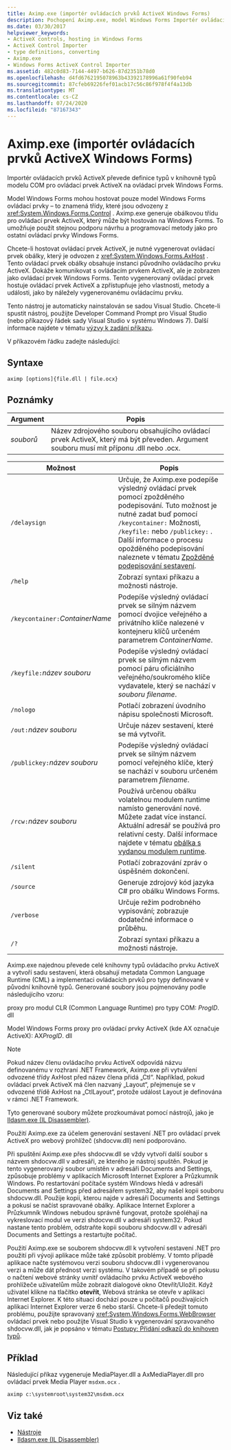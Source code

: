 ```yaml
---
title: Aximp.exe (importér ovládacích prvků ActiveX Windows Forms)
description: Pochopení Aximp.exe, model Windows Forms Importér ovládacího prvku ActiveX. Tento nástroj převede definice typu v knihovně typů modelu COM pro ovládací prvek ActiveX na model Windows Forms.
ms.date: 03/30/2017
helpviewer_keywords:
- ActiveX controls, hosting in Windows Forms
- ActiveX Control Importer
- type definitions, converting
- Aximp.exe
- Windows Forms ActiveX Control Importer
ms.assetid: 482c0d83-7144-4497-b626-87d2351b78d0
ms.openlocfilehash: d4fd6762195078963b43392178996a61f90feb94
ms.sourcegitcommit: 87cfeb69226fef01acb17c56c86f978f4f4a13db
ms.translationtype: MT
ms.contentlocale: cs-CZ
ms.lasthandoff: 07/24/2020
ms.locfileid: "87167343"
---
```

# <a name="aximpexe-windows-forms-activex-control-importer"></a>Aximp.exe (importér ovládacích prvků ActiveX Windows Forms)
Importér ovládacích prvků ActiveX převede definice typů v knihovně typů modelu COM pro ovládací prvek ActiveX na ovládací prvek Windows Forms.  
  
 Model Windows Forms mohou hostovat pouze model Windows Forms ovládací prvky – to znamená třídy, které jsou odvozeny z <xref:System.Windows.Forms.Control> . Aximp.exe generuje obálkovou třídu pro ovládací prvek ActiveX, který může být hostován na Windows Forms. To umožňuje použít stejnou podporu návrhu a programovací metody jako pro ostatní ovládací prvky Windows Forms.  
  
 Chcete-li hostovat ovládací prvek ActiveX, je nutné vygenerovat ovládací prvek obálky, který je odvozen z <xref:System.Windows.Forms.AxHost> . Tento ovládací prvek obálky obsahuje instanci původního ovládacího prvku ActiveX. Dokáže komunikovat s ovládacím prvkem ActiveX, ale je zobrazen jako ovládací prvek Windows Forms. Tento vygenerovaný ovládací prvek hostuje ovládací prvek ActiveX a zpřístupňuje jeho vlastnosti, metody a události, jako by náležely vygenerovanému ovládacímu prvku.  
  
 Tento nástroj je automaticky nainstalován se sadou Visual Studio. Chcete-li spustit nástroj, použijte Developer Command Prompt pro Visual Studio (nebo příkazový řádek sady Visual Studio v systému Windows 7). Další informace najdete v tématu [výzvy k zadání příkazu](developer-command-prompt-for-vs.md).  
  
 V příkazovém řádku zadejte následující:  
  
## <a name="syntax"></a>Syntaxe  
  
```console  
aximp [options]{file.dll | file.ocx}  
```  
  
## <a name="remarks"></a>Poznámky  
  
|Argument|Popis|  
|--------------|-----------------|  
|*souborů*|Název zdrojového souboru obsahujícího ovládací prvek ActiveX, který má být převeden. Argument souboru musí mít příponu .dll nebo .ocx.|  
  
|Možnost|Popis|  
|------------|-----------------|  
|`/delaysign`|Určuje, že Aximp.exe podepíše výsledný ovládací prvek pomocí zpožděného podepisování. Tuto možnost je nutné zadat buď pomocí `/keycontainer:` Možnosti, `/keyfile:` nebo `/publickey:` . Další informace o procesu opožděného podepisování naleznete v tématu [Zpožděné podepisování sestavení](../../standard/assembly/delay-sign.md).|  
|`/help`|Zobrazí syntaxi příkazu a možnosti nástroje.|  
|`/keycontainer:`*ContainerName*|Podepíše výsledný ovládací prvek se silným názvem pomocí dvojice veřejného a privátního klíče nalezené v kontejneru klíčů určeném parametrem *ContainerName*.|  
|`/keyfile:`*název souboru*|Podepíše výsledný ovládací prvek se silným názvem pomocí páru oficiálního veřejného/soukromého klíče vydavatele, který se nachází v *souboru filename*.|  
|`/nologo`|Potlačí zobrazení úvodního nápisu společnosti Microsoft.|  
|`/out:`*název souboru*|Určuje název sestavení, které se má vytvořit.|  
|`/publickey:`*název souboru*|Podepíše výsledný ovládací prvek se silným názvem pomocí veřejného klíče, který se nachází v souboru určeném parametrem *filename*.|  
|`/rcw:`*název souboru*|Používá určenou obálku volatelnou modulem runtime namísto generování nové. Můžete zadat více instancí. Aktuální adresář se používá pro relativní cesty. Další informace najdete v tématu [obálka s vydanou modulem runtime](../../standard/native-interop/runtime-callable-wrapper.md).|  
|`/silent`|Potlačí zobrazování zpráv o úspěšném dokončení.|  
|`/source`|Generuje zdrojový kód jazyka C# pro obálku Windows Forms.|  
|`/verbose`|Určuje režim podrobného vypisování; zobrazuje dodatečné informace o průběhu.|  
|`/?`|Zobrazí syntaxi příkazu a možnosti nástroje.|  
  
 Aximp.exe najednou převede celé knihovny typů ovládacího prvku ActiveX a vytvoří sadu sestavení, která obsahují metadata Common Language Runtime (CML) a implementaci ovládacích prvků pro typy definované v původní knihovně typů. Generované soubory jsou pojmenovány podle následujícího vzoru:  
  
 proxy pro modul CLR (Common Language Runtime) pro typy COM: *ProgID*. dll  
  
 Model Windows Forms proxy pro ovládací prvky ActiveX (kde AX označuje ActiveX): AX*ProgID*. dll  
  
> [!NOTE]
> Pokud název členu ovládacího prvku ActiveX odpovídá názvu definovanému v rozhraní .NET Framework, Aximp.exe při vytváření odvozené třídy AxHost před název člena přidá „Ctl“. Například, pokud ovládací prvek ActiveX má člen nazvaný „Layout“, přejmenuje se v odvozené třídě AxHost na „CtlLayout“, protože událost Layout je definována v rámci .NET Framework.  
  
 Tyto generované soubory můžete prozkoumávat pomocí nástrojů, jako je [Ildasm.exe (IL Disassembler)](ildasm-exe-il-disassembler.md).  
  
 Použití Aximp.exe za účelem generování sestavení .NET pro ovládací prvek ActiveX pro webový prohlížeč (shdocvw.dll) není podporováno.  
  
 Při spuštění Aximp.exe přes shdocvw.dll se vždy vytvoří další soubor s názvem shdocvw.dll v adresáři, ze kterého je nástroj spuštěn. Pokud je tento vygenerovaný soubor umístěn v adresáři Documents and Settings, způsobuje problémy v aplikacích Microsoft Internet Explorer a Průzkumník Windows. Po restartování počítače systém Windows hledá v adresáři Documents and Settings před adresářem system32, aby našel kopii souboru shdocvw.dll. Použije kopii, kterou najde v adresáři Documents and Settings a pokusí se načíst spravované obálky. Aplikace Internet Explorer a Průzkumník Windows nebudou správně fungovat, protože spoléhají na vykreslovací modul ve verzi shdocvw.dll v adresáři system32. Pokud nastane tento problém, odstraňte kopii souboru shdocvw.dll v adresáři Documents and Settings a restartujte počítač.  
  
 Použití Aximp.exe se souborem shdocvw.dll k vytvoření sestavení .NET pro použití při vývoji aplikace může také způsobit problémy. V tomto případě aplikace načte systémovou verzi souboru shdocvw.dll i vygenerovanou verzi a může dát přednost verzi systému. V takovém případě se při pokusu o načtení webové stránky uvnitř ovládacího prvku ActiveX webového prohlížeče uživatelům může zobrazit dialogové okno Otevřít/Uložit. Když uživatel klikne na tlačítko **otevřít**, Webová stránka se otevře v aplikaci Internet Explorer. K této situaci dochází pouze u počítačů používajících aplikaci Internet Explorer verze 6 nebo starší. Chcete-li předejít tomuto problému, použijte spravovaný <xref:System.Windows.Forms.WebBrowser> ovládací prvek nebo použijte Visual Studio k vygenerování spravovaného shdocvw.dll, jak je popsáno v tématu [Postupy: Přidání odkazů do knihoven typů](../interop/how-to-add-references-to-type-libraries.md).  
  
## <a name="example"></a>Příklad  
 Následující příkaz vygeneruje MediaPlayer.dll a AxMediaPlayer.dll pro ovládací prvek Media Player `msdxm.ocx` .  
  
```console
aximp c:\systemroot\system32\msdxm.ocx  
```  
  
## <a name="see-also"></a>Viz také

- [Nástroje](index.md)
- [Ildasm.exe (IL Disassembler)](ildasm-exe-il-disassembler.md)
